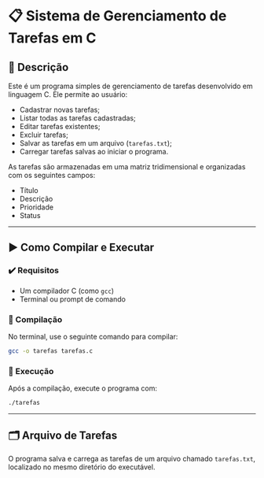 
# 📋 Sistema de Gerenciamento de Tarefas em C

## 📌 Descrição

Este é um programa simples de gerenciamento de tarefas desenvolvido em linguagem C. Ele permite ao usuário:

- Cadastrar novas tarefas;
- Listar todas as tarefas cadastradas;
- Editar tarefas existentes;
- Excluir tarefas;
- Salvar as tarefas em um arquivo (`tarefas.txt`);
- Carregar tarefas salvas ao iniciar o programa.

As tarefas são armazenadas em uma matriz tridimensional e organizadas com os seguintes campos:

- Título  
- Descrição  
- Prioridade  
- Status  

---

## ▶️ Como Compilar e Executar

### ✔️ Requisitos
- Um compilador C (como `gcc`)
- Terminal ou prompt de comando

### 🔧 Compilação

No terminal, use o seguinte comando para compilar:

```bash
gcc -o tarefas tarefas.c
```

### 🚀 Execução

Após a compilação, execute o programa com:

```bash
./tarefas
```

---

## 🗂️ Arquivo de Tarefas

O programa salva e carrega as tarefas de um arquivo chamado `tarefas.txt`, localizado no mesmo diretório do executável.
